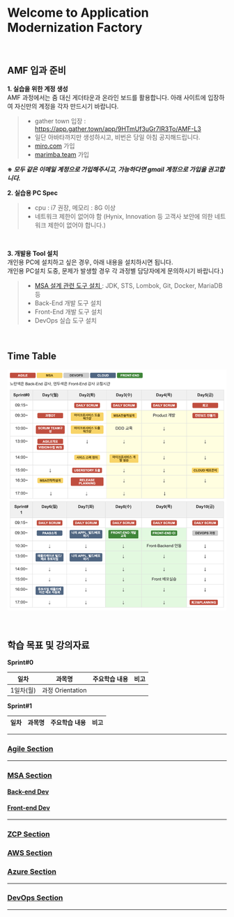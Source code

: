 # Welcome to Application Modernization Factory

<br>

## AMF 입과 준비

**1. 실습을 위한 계정 생성**   
AMF 과정에서는 줌 대신 게더타운과 온라인 보드를 활용합니다.
아래 사이트에 입장하여 자신만의 계정을 각자 만드시기 바랍니다.

> - gather town 입장 : https://app.gather.town/app/9HTmUf3uGr7IR3To/AMF-L3
>  - 일단 아바타까지만 생성하시고, 비번은 당일 아침 공지해드립니다.
> - [miro.com](https://miro.com/) 가입
> - [marimba.team](https://www.marimba.team/) 가입   

**※ _모두 같은 이메일 계정으로 가입해주시고, 가능하다면 gmail 계정으로 가입을 권고합니다._**
<br>


**2. 실습용 PC Spec**
>  - cpu : i7 권장, 메모리 : 8G 이상
>  - 네트워크 제한이 없어야 함 (Hynix, Innovation 등 고객사 보안에 의한 네트워크 제한이 없어야 합니다.)
<br>
   
**3. 개발용 Tool 설치**   
개인용 PC에 설치하고 싶은 경우, 아래 내용을 설치하시면 됩니다.   
개인용 PC설치 도중, 문제가 발생할 경우 각 과정별 담당자에게 문의하시기 바랍니다.)

>  - [ MSA 설계 관련 도구 설치 ](./msa/MSA_install.md/) : JDK, STS, Lombok, Git, Docker, MariaDB 등
>  - Back-End 개발 도구 설치
>  - Front-End 개발 도구 설치
 > - DevOps 실습 도구 설치 

<br>


## Time Table
![](./images/AMF-TimeTable-2022-v1.png)


<br>

## 학습 목표 및 강의자료
**Sprint#0**   

| 일차 | 과목명 | 주요학습 내용 |  비고  |
|---|:---:|:---|:---|
|1일차(월)|과정 Orientation|||


**Sprint#1**   

| 일차 | 과목명 | 주요학습 내용 |  비고  |
|---|:---:|:---|:---|

***

### [ Agile Section](./agile/about-agile.md/) 

***

### [ MSA Section ](./msa/about-msa.md/) 

#### [ Back-end Dev ](https://www.msaschool.io/operation/introduction/related-resource/) 

#### [ Front-end Dev ](***TBD) 

***

### [ ZCP Section ](./cloud-zcp/about-zcp.md/) 

### [ AWS Section ](./cloud-aws/about-aws.md/) 

### [ Azure Section ](./cloud-azure/about-azure.md/) 

***

### [ DevOps Section ](./devops/devops.md/) 

***




<EOF>